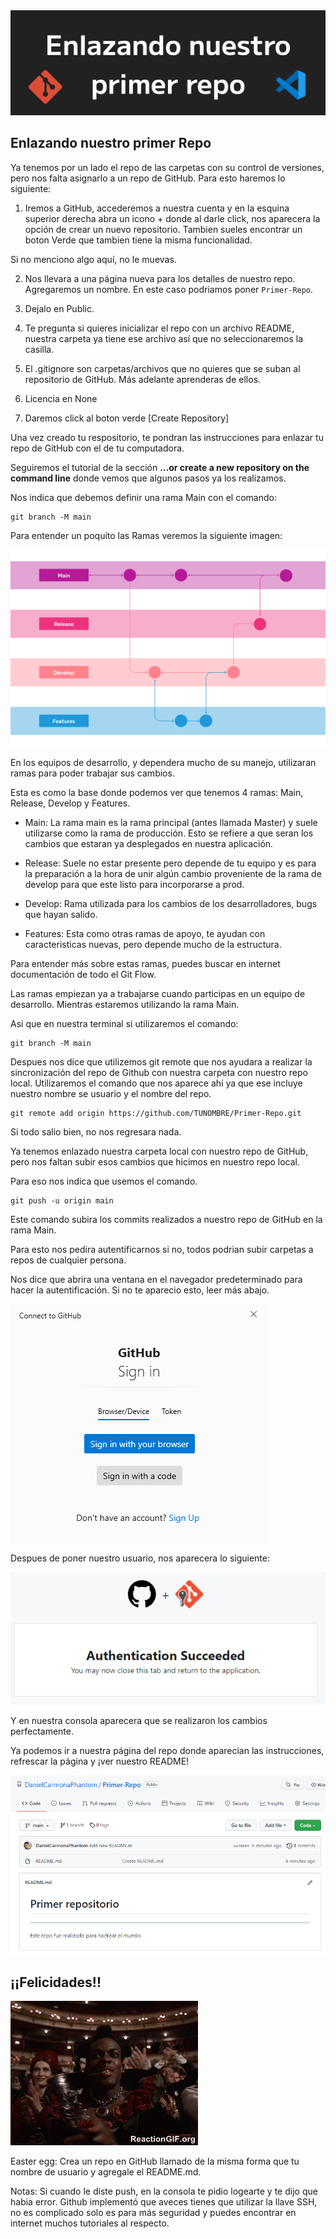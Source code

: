 <img src='./assets/Enlazando.png'>


## Enlazando nuestro primer Repo

Ya tenemos por un lado el repo de las carpetas con su control de versiones, pero nos falta asignarlo a un repo de GitHub. Para esto haremos lo siguiente:

1. Iremos a GitHub, accederemos a nuestra cuenta y en la esquina superior derecha abra un icono + donde al darle click, nos aparecera la opción de crear un nuevo repositorio. Tambien sueles encontrar un boton Verde que tambien tiene la misma funcionalidad.

Si no menciono algo aquí, no le muevas.

2. Nos llevara a una página nueva para los detalles de nuestro repo. Agregaremos un nombre. En este caso podriamos poner `Primer-Repo`.

3. Dejalo en Public.

4. Te pregunta si quieres inicializar el repo con un archivo README, nuestra carpeta ya tiene ese archivo así que no seleccionaremos la casilla.

5. El .gitignore son carpetas/archivos que no quieres que se suban al repositorio de GitHub. Más adelante aprenderas de ellos.

6. Licencia en None

7. Daremos click al boton verde [Create Repository]

Una vez creado tu respositorio, te pondran las instrucciones para enlazar tu repo de GitHub con el de tu computadora.

Seguiremos el tutorial de la sección **…or create a new repository on the command line** donde vemos que algunos pasos ya los realizamos. 

Nos indica que debemos definir una rama Main con el comando: 

```git
git branch -M main
```

Para entender un poquito las Ramas veremos la siguiente imagen:

<img src='./assets/Branchs.png'>

En los equipos de desarrollo, y dependera mucho de su manejo, utilizaran ramas para poder trabajar sus cambios.

Esta es como la base donde podemos ver que tenemos 4 ramas: Main, Release, Develop y Features.

* Main: La rama main es la rama principal (antes llamada Master) y suele utilizarse como la rama de producción. Esto se refiere a que seran los cambios que estaran ya desplegados en nuestra aplicación.

* Release: Suele no estar presente pero depende de tu equipo y es para la preparación a la hora de unir algún cambio proveniente de la rama de develop para que este listo para incorporarse a prod.

* Develop: Rama utilizada para los cambios de los desarrolladores, bugs que hayan salido.

* Features: Esta como otras ramas de apoyo, te ayudan con caracteristicas nuevas, pero depende mucho de la estructura.

Para entender más sobre estas ramas, puedes buscar en internet documentación de todo el Git Flow.

Las ramas empiezan ya a trabajarse cuando participas en un equipo de desarrollo. Mientras estaremos utilizando la rama Main.

Asi que en nuestra terminal si utilizaremos el comando:

```git
git branch -M main
```

Despues nos dice que utilizemos git remote que nos ayudara a realizar la sincronización del repo de Github con nuestra carpeta con nuestro repo local. Utilizaremos el comando que nos aparece ahí ya que ese incluye nuestro nombre se usuario y el nombre del repo. 

```git
git remote add origin https://github.com/TUNOMBRE/Primer-Repo.git
```

Si todo salio bien, no nos regresara nada.

Ya tenemos enlazado nuestra carpeta local con nuestro repo de GitHub, pero nos faltan subir esos cambios que hicimos en nuestro repo local.

Para eso nos indica que usemos el comando. 

```git
git push -u origin main
```

Este comando subira los commits realizados a nuestro repo de GitHub en la rama Main. 

Para esto nos pedira autentificarnos si no, todos podrian subir carpetas a repos de cualquier persona.

Nos dice que abrira una ventana en el navegador predeterminado para hacer la autentificación. Si no te aparecio esto, leer más abajo.

<img src='./assets/GitHub.png'>

Despues de poner nuestro usuario, nos aparecera lo siguiente:

<img src='./assets/Autentificacion.png'>

Y en nuestra consola aparecera que se realizaron los cambios perfectamente.

Ya podemos ir a nuestra página del repo donde aparecian las instrucciones, refrescar la página y ¡ver nuestro README!

<img src='./assets/Primer_Repo.png'>


## ¡¡Felicidades!!
<img src='./assets/3LT1.gif'>



Easter egg: Crea un repo en GitHub llamado de la misma forma que tu nombre de usuario y agregale el README.md.


Notas: Si cuando le diste push, en la consola te pidio logearte y te dijo que habia error. Github implementó que aveces tienes que utilizar la llave SSH, no es complicado solo es para más seguridad y puedes encontrar en internet muchos tutoriales al respecto.